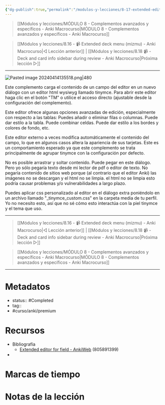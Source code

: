 ```yaml
---
{"dg-publish":true,"permalink":"/modulos-y-lecciones/8-17-extended-editor-for-field-anki-macrocurso/","noteIcon":"","updated":"2024-05-21T22:14:06.989+02:00"}
---
```



> [[Módulos y lecciones/MÓDULO 8 - Complementos avanzados y específicos - Anki Macrocurso\|MÓDULO 8 - Complementos avanzados y específicos - Anki Macrocurso]]

> [[Módulos y lecciones/8.16 - 📹 Extended deck menu (mizmu) - Anki Macrocurso\|◁ Lección anterior]] | [[Módulos y lecciones/8.18 📹 - Deck and card info sidebar during review - Anki Macrocurso\|Próxima lección ▷]]

---

![Pasted image 20240414135518.png|480](/img/user/ANEXOS/Pasted%20image%2020240414135518.png)

Este complemento carga el contenido de un campo del editor en un nuevo diálogo con un editor html wysiwyg llamado tinymce. Para abrir este editor haga clic en el botón "TM" o utilice el acceso directo (ajustable desde la configuración del complemento).

Este editor ofrece algunas opciones avanzadas de edición, especialmente con respecto a las tablas: Puedes añadir o eliminar filas o columnas. Puede dar estilo a la tabla. Puede combinar celdas. Puede dar estilo a los bordes y colores de fondo, etc.

Este editor externo a veces modifica automáticamente el contenido del campo, lo que en algunos casos altera la apariencia de sus tarjetas. Este es un comportamiento esperado ya que este complemento se trata principalmente de agrupar tinymce con la configuración por defecto.

No es posible arrastrar y soltar contenido. Puede pegar en este diálogo. Pero yo sólo pegaría texto desde mi lector de pdf o editor de texto. No pegaría contenido de sitios web porque (al contrario que el editor Anki) las imágenes no se descargan y el html no se limpia. el html no se limpia esto podría causar problemas y/o vulnerabilidades a largo plazo.

Puedes aplicar css personalizado al editor en el diálogo extra poniéndolo en un archivo llamado "_tinymce_custom.css" en la carpeta media de tu perfil. Yo no necesito esto, así que no sé cómo esto interactúa con la piel tinymce y el tema que uso.

---

> [[Módulos y lecciones/8.16 - 📹 Extended deck menu (mizmu) - Anki Macrocurso\|◁ Lección anterior]] | [[Módulos y lecciones/8.18 📹 - Deck and card info sidebar during review - Anki Macrocurso\|Próxima lección ▷]]

> [[Módulos y lecciones/MÓDULO 8 - Complementos avanzados y específicos - Anki Macrocurso\|MÓDULO 8 - Complementos avanzados y específicos - Anki Macrocurso]]

---
# Metadatos
- status:: #Completed 
- tag:: 
- #curso/anki/premium

# Recursos
- Bibliografía
	- [Extended editor for field - AnkiWeb](https://ankiweb.net/shared/info/805891399) (805891399)
- 

# Marcas de tiempo


# Notas de la lección
